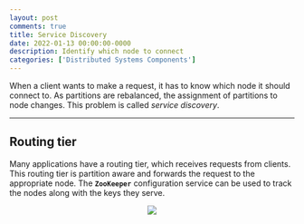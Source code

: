 ```yaml
---
layout: post
comments: true
title: Service Discovery
date: 2022-01-13 00:00:00-0000
description: Identify which node to connect
categories: ['Distributed Systems Components']
---
```


When a client wants to make a request, it has to know which node it should connect to. As partitions are rebalanced, the assignment of partitions to node changes. This problem is called *service discovery*.


---
## Routing tier

Many applications have a routing tier, which receives requests from clients. This routing tier is partition aware and forwards the request to the appropriate node. The **`ZooKeeper`** configuration service can be used to track the nodes along with the keys they serve.

<div>
    <center><img src="{{ site.baseurl }}/assets/img/serviceDiscovery/configService.png"></center>
</div>



